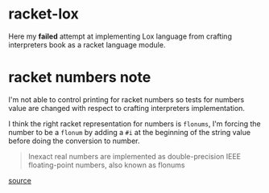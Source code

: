 racket-lox
==========

Here my **failed** attempt at implementing Lox language from crafting interpreters book as a racket language module. 

# racket numbers note

I'm not able to control printing for racket numbers so tests for numbers value are changed with respect to crafting interpreters implementation.

I think the right racket representation for numbers is `flonums`, I'm forcing the number to be a `flonum` by adding a `#i` at the beginning of the string value before doing the conversion to number.

> Inexact real numbers are implemented as double-precision IEEE floating-point numbers, also known as flonums

[source](https://docs.racket-lang.org/reference/numbers.html#%28tech._flonum%29)
